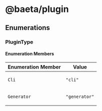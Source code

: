 # @baeta/plugin

## Enumerations

### PluginType

#### Enumeration Members

<table>
<thead>
<tr>
<th>Enumeration Member</th>
<th>Value</th>
</tr>
</thead>
<tbody>
<tr>
<td>

<a id="cli"></a> `Cli`

</td>
<td>

`"cli"`

</td>
</tr>
<tr>
<td>

<a id="generator"></a> `Generator`

</td>
<td>

`"generator"`

</td>
</tr>
</tbody>
</table>
